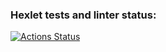 ### Hexlet tests and linter status:
[![Actions Status](https://github.com/rinat-lucky/frontend-project-12/workflows/hexlet-check/badge.svg)](https://github.com/rinat-lucky/frontend-project-12/actions)